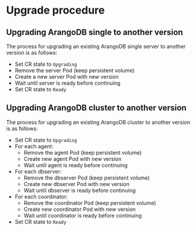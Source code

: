 # Upgrade procedure

## Upgrading ArangoDB single to another version

The process for upgrading an existing ArangoDB single server
to another version is as follows:

- Set CR state to `Upgrading`
- Remove the server Pod (keep persistent volume)
- Create a new server Pod with new version
- Wait until server is ready before continuing
- Set CR state to `Ready`

## Upgrading ArangoDB cluster to another version

The process for upgrading an existing ArangoDB cluster
to another version is as follows:

- Set CR state to `Upgrading`
- For each agent:
  - Remove the agent Pod (keep persistent volume)
  - Create new agent Pod with new version
  - Wait until agent is ready before continuing
- For each dbserver:
  - Remove the dbserver Pod (keep persistent volume)
  - Create new dbserver Pod with new version
  - Wait until dbserver is ready before continuing
- For each coordinator:
  - Remove the coordinator Pod (keep persistent volume)
  - Create new coordinator Pod with new version
  - Wait until coordinator is ready before continuing
- Set CR state to `Ready`
